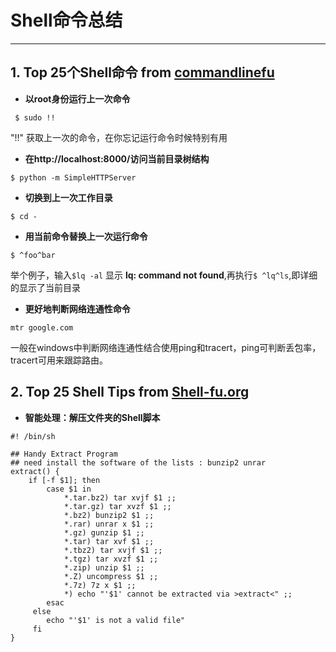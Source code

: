 #  Shell命令总结
------
## **1. Top 25个Shell命令 from [commandlinefu][1]**

* **以root身份运行上一次命令**
```Shell
 $ sudo !!  
```
"!!" 获取上一次的命令，在你忘记运行命令时候特别有用

 * **在http://localhost:8000/访问当前目录树结构**
```Shell
$ python -m SimpleHTTPServer
```

* **切换到上一次工作目录**
```Shell
$ cd -
```

 * **用当前命令替换上一次运行命令**
```Shell
$ ^foo^bar
```
举个例子，输入`$lq -al` 显示 **lq: command not found**,再执行`$ ^lq^ls`,即详细的显示了当前目录

 * **更好地判断网络连通性命令**
```Shell
mtr google.com
```
 一般在windows中判断网络连通性结合使用ping和tracert，ping可判断丢包率，tracert可用来跟踪路由。


   

## **2. Top 25 Shell Tips from [Shell-fu.org][2]**
 * **智能处理：解压文件夹的Shell脚本**
```Shell
#! /bin/sh

## Handy Extract Program
## need install the software of the lists : bunzip2 unrar 
extract() {
	if [-f $1]; then 
		case $1 in 
			*.tar.bz2) tar xvjf $1 ;;
			*.tar.gz) tar xvzf $1 ;;
			*.bz2) bunzip2 $1 ;;
			*.rar) unrar x $1 ;;
			*.gz) gunzip $1 ;;
			*.tar) tar xvf $1 ;;
			*.tbz2) tar xvjf $1 ;;
			*.tgz) tar xvzf $1 ;;
			*.zip) unzip $1 ;;
			*.Z) uncompress $1 ;;
			*.7z) 7z x $1 ;;
			*) echo "'$1' cannot be extracted via >extract<" ;;
		esac
     else
		echo "'$1' is not a valid file"
     fi
}
```


  [1]: http://www.commandlinefu.com/
  [2]: http://www.shell-fu.org/index.php
